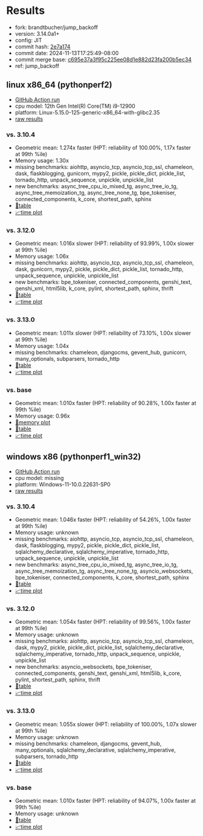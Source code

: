 # Results

- fork: brandtbucher/jump_backoff
- version: 3.14.0a1+
- config: JIT
- commit hash: [2e7a174](https://github.com/brandtbucher/cpython/commit/2e7a174)
- commit date: 2024-11-13T17:25:49-08:00
- commit merge base: [c695e37a3f95c225ee08d1e882d23fa200b5ec34](https://github.com/python/cpython/commit/c695e37a3f95c225ee08d1e882d23fa200b5ec34)
- ref: jump_backoff

## linux x86_64 (pythonperf2)

- [GitHub Action run](https://github.com/faster-cpython/benchmarking/actions/runs/11828918805)
- cpu model: 12th Gen Intel(R) Core(TM) i9-12900
- platform: Linux-5.15.0-125-generic-x86_64-with-glibc2.35
- [raw results](bm-20241113-pythonperf2-x86_64-brandtbucher-jump_backoff-3.14.0a1%2B-2e7a174.json)

### vs. 3.10.4

- Geometric mean: 1.274x faster (HPT: reliability of 100.00%, 1.17x faster at 99th %ile)
- Memory usage: 1.30x
- missing benchmarks: aiohttp, asyncio_tcp, asyncio_tcp_ssl, chameleon, dask, flaskblogging, gunicorn, mypy2, pickle, pickle_dict, pickle_list, tornado_http, unpack_sequence, unpickle, unpickle_list
- new benchmarks: async_tree_cpu_io_mixed_tg, async_tree_io_tg, async_tree_memoization_tg, async_tree_none_tg, bpe_tokeniser, connected_components, k_core, shortest_path, sphinx
- [📄table](bm-20241113-pythonperf2-x86_64-brandtbucher-jump_backoff-3.14.0a1%2B-2e7a174-vs-3.10.4.md)
- [📈time plot](bm-20241113-pythonperf2-x86_64-brandtbucher-jump_backoff-3.14.0a1%2B-2e7a174-vs-3.10.4.svg)

### vs. 3.12.0

- Geometric mean: 1.016x slower (HPT: reliability of 93.99%, 1.00x slower at 99th %ile)
- Memory usage: 1.06x
- missing benchmarks: aiohttp, asyncio_tcp, asyncio_tcp_ssl, chameleon, dask, gunicorn, mypy2, pickle, pickle_dict, pickle_list, tornado_http, unpack_sequence, unpickle, unpickle_list
- new benchmarks: bpe_tokeniser, connected_components, genshi_text, genshi_xml, html5lib, k_core, pylint, shortest_path, sphinx, thrift
- [📄table](bm-20241113-pythonperf2-x86_64-brandtbucher-jump_backoff-3.14.0a1%2B-2e7a174-vs-3.12.0.md)
- [📈time plot](bm-20241113-pythonperf2-x86_64-brandtbucher-jump_backoff-3.14.0a1%2B-2e7a174-vs-3.12.0.svg)

### vs. 3.13.0

- Geometric mean: 1.011x slower (HPT: reliability of 73.10%, 1.00x slower at 99th %ile)
- Memory usage: 1.04x
- missing benchmarks: chameleon, djangocms, gevent_hub, gunicorn, many_optionals, subparsers, tornado_http
- [📄table](bm-20241113-pythonperf2-x86_64-brandtbucher-jump_backoff-3.14.0a1%2B-2e7a174-vs-3.13.0.md)
- [📈time plot](bm-20241113-pythonperf2-x86_64-brandtbucher-jump_backoff-3.14.0a1%2B-2e7a174-vs-3.13.0.svg)

### vs. base

- Geometric mean: 1.010x faster (HPT: reliability of 90.28%, 1.00x faster at 99th %ile)
- Memory usage: 0.96x
- [🧠memory plot](bm-20241113-pythonperf2-x86_64-brandtbucher-jump_backoff-3.14.0a1%2B-2e7a174-vs-base-mem.svg)
- [📄table](bm-20241113-pythonperf2-x86_64-brandtbucher-jump_backoff-3.14.0a1%2B-2e7a174-vs-base.md)
- [📈time plot](bm-20241113-pythonperf2-x86_64-brandtbucher-jump_backoff-3.14.0a1%2B-2e7a174-vs-base.svg)

## windows x86 (pythonperf1_win32)

- [GitHub Action run](https://github.com/faster-cpython/benchmarking/actions/runs/11828918805)
- cpu model: missing
- platform: Windows-11-10.0.22631-SP0
- [raw results](bm-20241113-pythonperf1_win32-x86-brandtbucher-jump_backoff-3.14.0a1%2B-2e7a174.json)

### vs. 3.10.4

- Geometric mean: 1.046x faster (HPT: reliability of 54.26%, 1.00x faster at 99th %ile)
- Memory usage: unknown
- missing benchmarks: aiohttp, asyncio_tcp, asyncio_tcp_ssl, chameleon, dask, flaskblogging, mypy2, pickle, pickle_dict, pickle_list, sqlalchemy_declarative, sqlalchemy_imperative, tornado_http, unpack_sequence, unpickle, unpickle_list
- new benchmarks: async_tree_cpu_io_mixed_tg, async_tree_io_tg, async_tree_memoization_tg, async_tree_none_tg, asyncio_websockets, bpe_tokeniser, connected_components, k_core, shortest_path, sphinx
- [📄table](bm-20241113-pythonperf1_win32-x86-brandtbucher-jump_backoff-3.14.0a1%2B-2e7a174-vs-3.10.4.md)
- [📈time plot](bm-20241113-pythonperf1_win32-x86-brandtbucher-jump_backoff-3.14.0a1%2B-2e7a174-vs-3.10.4.svg)

### vs. 3.12.0

- Geometric mean: 1.054x faster (HPT: reliability of 99.56%, 1.00x faster at 99th %ile)
- Memory usage: unknown
- missing benchmarks: aiohttp, asyncio_tcp, asyncio_tcp_ssl, chameleon, dask, mypy2, pickle, pickle_dict, pickle_list, sqlalchemy_declarative, sqlalchemy_imperative, tornado_http, unpack_sequence, unpickle, unpickle_list
- new benchmarks: asyncio_websockets, bpe_tokeniser, connected_components, genshi_text, genshi_xml, html5lib, k_core, pylint, shortest_path, sphinx, thrift
- [📄table](bm-20241113-pythonperf1_win32-x86-brandtbucher-jump_backoff-3.14.0a1%2B-2e7a174-vs-3.12.0.md)
- [📈time plot](bm-20241113-pythonperf1_win32-x86-brandtbucher-jump_backoff-3.14.0a1%2B-2e7a174-vs-3.12.0.svg)

### vs. 3.13.0

- Geometric mean: 1.055x slower (HPT: reliability of 100.00%, 1.07x slower at 99th %ile)
- Memory usage: unknown
- missing benchmarks: chameleon, djangocms, gevent_hub, many_optionals, sqlalchemy_declarative, sqlalchemy_imperative, subparsers, tornado_http
- [📄table](bm-20241113-pythonperf1_win32-x86-brandtbucher-jump_backoff-3.14.0a1%2B-2e7a174-vs-3.13.0.md)
- [📈time plot](bm-20241113-pythonperf1_win32-x86-brandtbucher-jump_backoff-3.14.0a1%2B-2e7a174-vs-3.13.0.svg)

### vs. base

- Geometric mean: 1.010x faster (HPT: reliability of 94.07%, 1.00x faster at 99th %ile)
- Memory usage: unknown
- [📄table](bm-20241113-pythonperf1_win32-x86-brandtbucher-jump_backoff-3.14.0a1%2B-2e7a174-vs-base.md)
- [📈time plot](bm-20241113-pythonperf1_win32-x86-brandtbucher-jump_backoff-3.14.0a1%2B-2e7a174-vs-base.svg)

